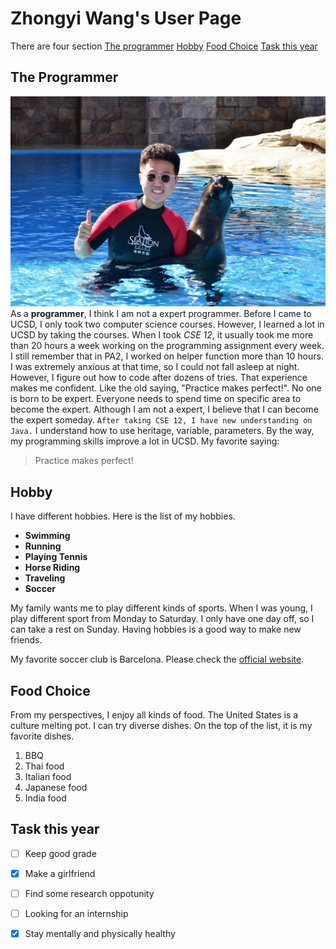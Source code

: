 # Zhongyi Wang's User Page

There are four section
[The programmer](#the-programmer)
[Hobby](#hobby)
[Food Choice](#food-choice)
[Task this year](#task-this-year)

## The Programmer
![This is an image](123.jpeg)
As a **programmer**, I think I am not a expert programmer. Before I came to UCSD, I only took two computer science courses. However, I learned a lot in UCSD by taking the courses. When I took *CSE 12*, it usually took me more than 20 hours a week working on the programming assignment every week. I still remember that in PA2, I worked on helper function more than 10 hours. I was extremely anxious at that time, so I could not fall asleep at night. However, I figure out how to code after dozens of tries. That experience makes me confident. Like the old saying, "Practice makes perfect!". No one is born to be expert. Everyone needs to spend time on specific area to become the expert. Although I am not a expert, I believe that I can become the expert someday. `After taking CSE 12, I have new understanding on Java.` I understand how to use heritage, variable, parameters. By the way, my programming skills improve a lot in UCSD. 
My favorite saying:
>Practice makes perfect!

## Hobby
I have different hobbies. Here is the list of my hobbies.
- **Swimming**
- **Running**
- **Playing Tennis**
- **Horse Riding**
- **Traveling**
- **Soccer**
  
My family wants me to play different kinds of sports. When I was young, I play different sport from Monday to Saturday. I only have one day off, so I can take a rest on Sunday. Having hobbies is a good way to make new friends. 

My favorite soccer club is Barcelona. Please check the [official website](https://www.fcbarcelona.com/).

## Food Choice
From my perspectives, I enjoy all kinds of food. The United States is a culture melting pot. I can try diverse dishes. On the top of the list, it is my favorite dishes.

1. BBQ
2. Thai food
3. Italian food
4. Japanese food
5. India food


## Task this year
- [ ] Keep good grade
- [x] Make a girlfriend
- [ ] Find some research oppotunity
- [ ] Looking for an internship
- [x] Stay mentally and physically healthy


